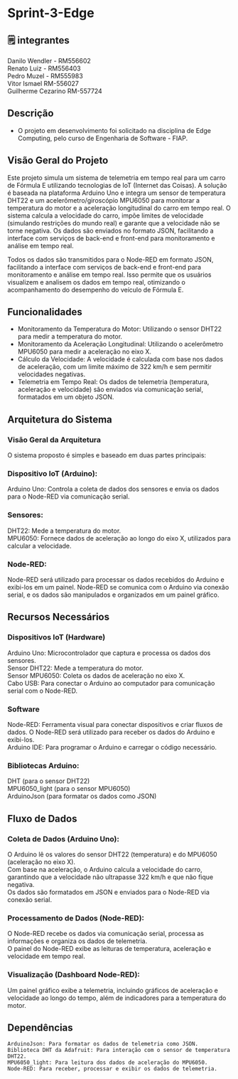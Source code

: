 # Sprint-3-Edge

## 🗒️ integrantes

Danilo Wendler - RM556602 <br>
Renato Luiz - RM556403 <br>
Pedro Muzel - RM555983 <br>
Vitor Ismael RM-556027 <br>
Guilherme Cezarino RM-557724 <br>

## Descrição
- O projeto em desenvolvimento foi solicitado na disciplina de Edge Computing, pelo curso de Engenharia de Software - FIAP.

## Visão Geral do Projeto

Este projeto simula um sistema de telemetria em tempo real para um carro de Fórmula E utilizando tecnologias de IoT (Internet das Coisas). A solução é baseada na plataforma Arduino Uno e integra um sensor de temperatura DHT22 e um acelerômetro/giroscópio MPU6050 para monitorar a temperatura do motor e a aceleração longitudinal do carro em tempo real. O sistema calcula a velocidade do carro, impõe limites de velocidade (simulando restrições do mundo real) e garante que a velocidade não se torne negativa. Os dados são enviados no formato JSON, facilitando a interface com serviços de back-end e front-end para monitoramento e análise em tempo real.

Todos os dados são transmitidos para o Node-RED em formato JSON, facilitando a interface com serviços de back-end e front-end para monitoramento e análise em tempo real. Isso permite que os usuários visualizem e analisem os dados em tempo real, otimizando o acompanhamento do desempenho do veículo de Fórmula E.

## Funcionalidades

- Monitoramento da Temperatura do Motor: Utilizando o sensor DHT22 para medir a temperatura do motor.<br>
- Monitoramento da Aceleração Longitudinal: Utilizando o acelerômetro MPU6050 para medir a aceleração no eixo X.<br>
- Cálculo da Velocidade: A velocidade é calculada com base nos dados de aceleração, com um limite máximo de 322 km/h e sem permitir velocidades negativas.<br>
- Telemetria em Tempo Real: Os dados de telemetria (temperatura, aceleração e velocidade) são enviados via comunicação serial, formatados em um objeto JSON.<br>

## Arquitetura do Sistema

### Visão Geral da Arquitetura
O sistema proposto é simples e baseado em duas partes principais:

### Dispositivo IoT (Arduino):
Arduino Uno: Controla a coleta de dados dos sensores e envia os dados para o Node-RED via comunicação serial.<br>

### Sensores:
DHT22: Mede a temperatura do motor. <br>
MPU6050: Fornece dados de aceleração ao longo do eixo X, utilizados para calcular a velocidade.<br>

### Node-RED:
Node-RED será utilizado para processar os dados recebidos do Arduino e exibi-los em um painel. Node-RED se comunica com o Arduino via conexão serial, e os dados são manipulados e organizados em um painel gráfico.

## Recursos Necessários

### Dispositivos IoT (Hardware)
Arduino Uno: Microcontrolador que captura e processa os dados dos sensores.<br>
Sensor DHT22: Mede a temperatura do motor.<br>
Sensor MPU6050: Coleta os dados de aceleração no eixo X.<br>
Cabo USB: Para conectar o Arduino ao computador para comunicação serial com o Node-RED.<br>

### Software
Node-RED: Ferramenta visual para conectar dispositivos e criar fluxos de dados. O Node-RED será utilizado para receber os dados do Arduino e exibi-los.<br>
Arduino IDE: Para programar o Arduino e carregar o código necessário.<br>

### Bibliotecas Arduino:
DHT (para o sensor DHT22)<br>
MPU6050_light (para o sensor MPU6050)<br>
ArduinoJson (para formatar os dados como JSON)<br>

## Fluxo de Dados

### Coleta de Dados (Arduino Uno):

O Arduino lê os valores do sensor DHT22 (temperatura) e do MPU6050 (aceleração no eixo X).<br>
Com base na aceleração, o Arduino calcula a velocidade do carro, garantindo que a velocidade não ultrapasse 322 km/h e que não fique negativa.<br>
Os dados são formatados em JSON e enviados para o Node-RED via conexão serial.<br>

### Processamento de Dados (Node-RED):

O Node-RED recebe os dados via comunicação serial, processa as informações e organiza os dados de telemetria.<br>
O painel do Node-RED exibe as leituras de temperatura, aceleração e velocidade em tempo real.<br>

### Visualização (Dashboard Node-RED):
Um painel gráfico exibe a telemetria, incluindo gráficos de aceleração e velocidade ao longo do tempo, além de indicadores para a temperatura do motor.


## Dependências
```
ArduinoJson: Para formatar os dados de telemetria como JSON.
Biblioteca DHT da Adafruit: Para interação com o sensor de temperatura DHT22.
MPU6050_light: Para leitura dos dados de aceleração do MPU6050.
Node-RED: Para receber, processar e exibir os dados de telemetria.
```
